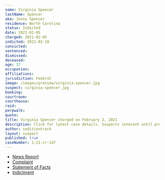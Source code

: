 ```yaml
---
name: Virginia Spencer
lastName: Spencer
aka: Jenny Spencer
residence: North Carolina
status: Indicted
date: 2021-02-05
charged: 2021-02-05
indicted: 2021-03-10
convicted: 
sentenced: 
dismissed: 
deceased:
age: 37
occupation:
affiliations:
jurisdiction: Federal
image: /images/preview/virginia-spencer.jpg
suspect: virginia-spencer.jpg
booking:
courtroom:
courthouse:
raid:
perpwalk:
quote:
title: Virginia Spencer charged on February 2, 2021
description: Click for latest case details. Suspects innocent until proven guilty.
author: seditiontrack
layout: suspect
published: true
caseNumber: 1:21-cr-147
---
```

- [News Report](https://www.msn.com/en-us/news/crime/nc-woman-turns-self-over-to-fbi-for-alleged-role-in-us-capitol-riot-a-month-after-husbands-arrest/ar-BB1dvNB2?ocid=st)
- [Complaint](https://www.scribd.com/document/493601649/j-Spencer-FBI-document)
- [Statement of Facts](https://www.justice.gov/usao-dc/case-multi-defendant/file/1371521/download)
- [Indictment](https://www.justice.gov/usao-dc/case-multi-defendant/file/1413611/download)
